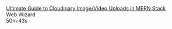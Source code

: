 [Ultimate Guide to Cloudinary Image/Video Uploads in MERN Stack](https://www.youtube.com/watch?v=UkqgaKJxfZ0)  
Web Wizard  
50m:43s  

